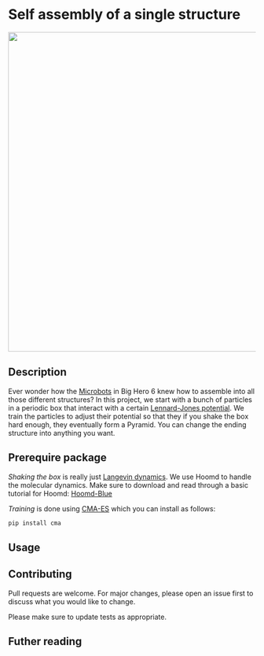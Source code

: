 # Self assembly of a single structure 

<p align="center">
  <img width="650"  src="self_assembly.gif">
</p>

## Description

Ever wonder how the [Microbots](https://www.youtube.com/watch?v=ep2-W1X65KI) in Big Hero 6 knew how to assemble into all those different structures? In this project, we start with a bunch of particles in a periodic box that interact with a certain [Lennard-Jones potential](https://en.wikipedia.org/wiki/Lennard-Jones_potential). We train the particles to adjust their potential so that they if you shake the box hard enough, they eventually form a Pyramid. You can change the ending structure into anything you want.

## Prerequire package

<i>Shaking the box</i> is really just [Langevin dynamics](https://en.wikipedia.org/wiki/Langevin_dynamics). We use Hoomd to handle the molecular dynamics. Make sure to download and read through a basic tutorial for Hoomd:
[Hoomd-Blue](http://glotzerlab.engin.umich.edu/hoomd-blue/)

<i>Training</i> is done using [CMA-ES](https://pypi.org/project/cma/) which you can install as follows:

```bash
pip install cma
```

## Usage



## Contributing
Pull requests are welcome. For major changes, please open an issue first to discuss what you would like to change.

Please make sure to update tests as appropriate.

## Futher reading


